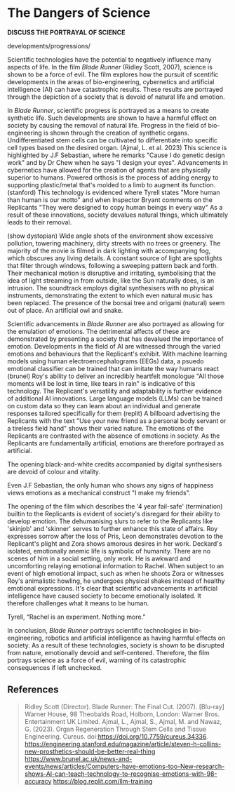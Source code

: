 <!-- SPDX-License-Identifier: zlib-acknowledgement -->

# The Dangers of Science

**DISCUSS THE PORTRAYAL OF SCIENCE**

developments/progressions/

Scientific technologies have the potential to negatively influence many aspects of life.
In the film *Blade Runner* (Ridley Scott, 2007), science is shown to be a force of evil. 
The film explores how the pursuit of scentific developments in the areas of bio-engineering,
cybernetics and artificial intelligence (AI) can have catastrophic results. 
These results are portrayed through the depiction of a society that is devoid of natural life and emotion. 

In *Blade Runner*, scientific progress is portrayed as a means to create synthetic life.
Such developments are shown to have a harmful effect on society by causing the removal of natural life. 
Progress in the field of bio-engineering is shown through the creation of synthetic organs.
Undifferentiated stem cells can be cultivated to differentiate into specific cell types based on the desired organ. (Ajmal, L. et al. 2023)
This science is highlighted by J.F Sebastian, where he remarks "Cause I do genetic design work" and by Dr Chew when he says "I design your eyes".
Advancements in cybernetics have allowed for the creation of agents that are physically superior to humans.
Powered orthosis is the process of adding energy to supporting plastic/metal that's molded to a limb to augment its function. (stanford)
This technology is evidenced where Tyrell states "More human than human is our motto" and when Inspector Bryant comments on the Replicants "They were designed to copy human beings in every way"
As a result of these innovations, society devalues natural things, which ultimately leads to their removal.

(show dystopian)
Wide angle shots of the environment show excessive pollution, towering machinery, dirty streets with no trees or greenery.
The majority of the movie is filmed in dark lighting with accompanying fog, which obscures any living details. 
A constant source of light are spotlights that filter through windows, following a sweeping pattern back and forth.
Their mechanical motion is disruptive and irritating, symbolising that the idea of light streaming in from outside, like the Sun naturally does, 
is an intrusion.
The soundtrack employs digital synthesisers with no physical instruments, demonstrating the extent to which even natural music has been replaced.
The presence of the bonsai tree and origami (natural) seem out of place.
An artificial owl and snake.

Scientific advancements in *Blade Runner* are also portrayed as allowing for the emulation of emotions.
The detrimental affects of these are demonstrated by presenting a society that has devalued the importance of emotion.
Developments in the field of AI are witnessed through the varied emotions and behaviours that the Replicant's exhibit.
With machine learning models using human electroencephalograms (EEGs) data, a psuedo emotional classifier can be trained that can imitate the way humans react (brunel)
Roy's ability to deliver an incredibly heartfelt monologue "All those moments will be lost in time, like tears in rain" is indicative of this technology.
The Replicant's versatility and adaptability is further evidence of additional AI innovations.
Large language models (LLMs) can be trained on custom data so they can learn about an individual and generate responses tailored specifically for them (replit)
A billboard advertising the Replicants with the text "Use your new friend as a personal body servant or a tireless field hand" shows their varied nature.
The emotions of the Replicants are contrasted with the absence of emotions in society.
As the Replicants are fundamentally artificial, emotions are therefore portrayed as artificial.

The opening black-and-white credits accompanied by digital synthesisers are devoid of colour and vitality. 

Even J.F Sebastian, the only human who shows any signs of happiness views emotions as a mechanical construct "I make my friends".

The opening of the film which describes the '4 year fail-safe' (termination) builtin to the 
Replicants is evident of society's disregard for their ability to develop emotion.
The dehumanising slurs to refer to the Replicants like 'skinjob' and 'skinner' serves to 
further enhance this state of affairs. 
Roy expresses sorrow after the loss of Pris, Leon demonstrates devotion to the Replicant's plight
and Zora shows amorous desires in her work. 
Deckard's isolated, emotionally anemic life is symbolic of humanity. 
There are no scenes of him in a social setting, only work.
He is awkward and uncomforting relaying emotional information to Rachel.
When subject to an event of high emotional impact, such as when he shoots Zora or witnesses Roy's 
animalistic howling, he undergoes physical shakes instead of healthy emotional expressions. 
It's clear that scientific advancements in artificial intelligence have caused society to become emotionally isolated.
It therefore challenges what it means to be human.

Tyrell, 
“Rachel is an experiment. Nothing more.”

In conclusion, *Blade Runner* portrays scientific technologies in bio-engineering, robotics and artificial intelligence as having harmful effects on society.
As a result of these technologies, society is shown to be disrupted from nature, emotionally devoid and self-centered.
Therefore, the film portrays science as a force of evil, warning of its catastrophic consequences if left unchecked.

## References
> Ridley Scott (Director). Blade Runner: The Final Cut. (2007). [Blu-ray] Warner House, 98 Theobalds Road, Holborn, London: Warner Bros. Entertainment UK Limited.
> Ajmal, L., Ajmal, S., Ajmal, M. and Nawaz, G. (2023). Organ Regeneration Through Stem Cells and Tissue Engineering. Cureus. doi:https://doi.org/10.7759/cureus.34336.
https://engineering.stanford.edu/magazine/article/steven-h-collins-new-prosthetics-should-be-better-real-thing
https://www.brunel.ac.uk/news-and-events/news/articles/Computers-have-emotions-too-New-research-shows-AI-can-teach-technology-to-recognise-emotions-with-98-accuracy
https://blog.replit.com/llm-training
